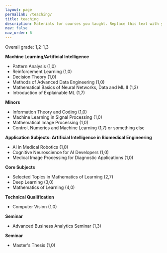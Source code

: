 ```yaml
---
layout: page
permalink: /teaching/
title: teaching
description: Materials for courses you taught. Replace this text with your description.
nav: false
nav_order: 6
---
```

Overall grade: 1,2-1,3

<b>Machine Learning/Artificial Intelligence</b>
<ul>
  <li>Pattern Analysis (1,0)</li>
  <li>Reinforcement Learning (1,0)</li>
  <li>Decision Theory (1,0)</li>
  <li>Methods of Advanced Data Engineering (1,0)</li>
  <li>Mathematical Basics of Neural Networks, Data and ML II (1,3)</li>
  <li>Introduction of Explainable ML (1,7)</li>
</ul>

<b>Minors</b>
<ul>
  <li>Information Theory and Coding (1,0)</li>
  <li>Machine Learning in Signal Processing (1,0)</li>
  <li>Mathematical Image Processing (1,0)</li>
  <li>Control, Numerics and Machine Learning (1,7) or something else</li>
</ul>


<b>Application Subjects: Artificial Intelligence in Biomedical Engineering</b>
<ul>
  <li>AI in Medical Robotics (1,0)</li>
  <li>Cognitive Neuroscience for AI Developers (1,0)</li>
  <li>Medical Image Processing for Diagnostic Applications (1,0)</li>
</ul>

<b>Core Subjects</b>
<ul>
  <li>Selected Topics in Mathematics of Learning (2,7)</li>
  <li>Deep Learning (3,0)</li>
  <li>Mathematics of Learning (4,0)</li>
</ul>

<b>Technical Qualification</b>
<ul>
  <li>Computer Vision (1,0)</li>
</ul>

<b>Seminar</b>
<ul>
  <li>Advanced Business Analytics Seminar (1,3)</li>
</ul>


<b>Seminar</b>
<ul>
  <li>Master's Thesis (1,0)</li>
</ul>
